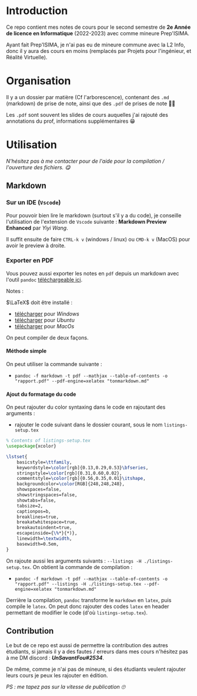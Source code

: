 # Introduction 

Ce repo contient mes notes de cours pour le second semestre de **2e Année de licence en Informatique** (2022-2023) avec comme mineure Prep'ISIMA.

Ayant fait Prep'ISIMA, je n'ai pas eu de mineure commune avec la L2 Info, donc il y aura des cours en moins (remplacés par Projets pour l'ingénieur, et Réalité Virtuelle).

# Organisation

Il y a un dossier par matière (Cf l'arborescence), contenant des `.md` (markdown) de prise de note, ainsi que des `.pdf` de prises de note 🙏🏻

Les `.pdf` sont souvent les slides de cours auquelles j'ai rajouté des annotations du prof, informations supplémentaires 😁

# Utilisation

*N'hésitez pas à me contacter pour de l'aide pour la compilation / l'ouverture des fichiers. 😋*

## Markdown

### Sur un IDE (`Vscode`)

Pour pouvoir bien lire le markdown (surtout s'il y a du code), je conseille l'utilisation de l'extension de `Vscode` suivante : **Markdown Preview Enhanced** par *Yiyi Wang*.

Il suffit ensuite de faire `CTRL-k v` (windows / linux) ou `CMD-k v` (MacOS) pour avoir le preview à droite.

### Exporter en PDF

Vous pouvez aussi exporter les notes en `pdf` depuis un markdown avec l'outil `pandoc` [téléchargeable ici](https://pandoc.org/installing.html).

Notes : 

$\LaTeX$ doit être installé :

- [télécharger](https://www.latex-project.org/get/) pour *Windows*
- [télécharger](https://doc.ubuntu-fr.org/latex) pour *Ubuntu*
- [télécharger](https://formulae.brew.sh/cask/mactex) pour *MacOs*

On peut compiler de deux façons.

#### Méthode simple

On peut utiliser la commande suivante :

- `pandoc -f markdown -t pdf --mathjax --table-of-contents -o "rapport.pdf" --pdf-engine=xelatex "tonmarkdown.md"`

#### Ajout du formatage du code

On peut rajouter du color syntaxing dans le code en rajoutant des arguments :

- rajouter le code suivant dans le dossier courant, sous le nom `listings-setup.tex`

```tex
% Contents of listings-setup.tex
\usepackage{xcolor}

\lstset{
    basicstyle=\ttfamily,
    keywordstyle=\color[rgb]{0.13,0.29,0.53}\bfseries,
    stringstyle=\color[rgb]{0.31,0.60,0.02},
    commentstyle=\color[rgb]{0.56,0.35,0.01}\itshape,
    backgroundcolor=\color[RGB]{248,248,248},
    showspaces=false,
    showstringspaces=false,
    showtabs=false,
    tabsize=2,
    captionpos=b,
    breaklines=true,
    breakatwhitespace=true,
    breakautoindent=true,
    escapeinside={\%*}{*)},
    linewidth=\textwidth,
    basewidth=0.5em,
}
```

On rajoute aussi les arguments suivants : `--listings -H ./listings-setup.tex`. On obtient la commande de compilation :

- `pandoc -f markdown -t pdf --mathjax --table-of-contents -o "rapport.pdf" --listings -H ./listings-setup.tex --pdf-engine=xelatex "tonmarkdown.md"`

Derrière la compilation, `pandoc` transforme le `markdown` en `latex`, puis compile le `latex`. On peut donc rajouter des codes `latex` en header permettant de modifier le code (d'où `listings-setup.tex`).

## Contribution

Le but de ce repo est aussi de permettre la contribution des autres étudiants, si jamais il y a des fautes / erreurs dans mes cours n'hésitez pas à me DM discord : ***UnSavantFou#2534***. 

De même, comme je n'ai pas de mineure, si des étudiants veulent rajouter leurs cours je peux les rajouter en édition.


*PS : me tapez pas sur la vitesse de publication 🙄*